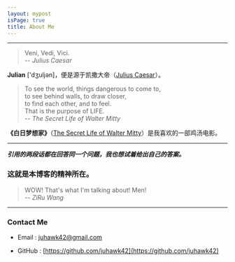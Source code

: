 ```yaml
---
layout: mypost
isPage: true
title: About Me
---
```


---
> Veni, Vedi, Vici.  
-- *Julius Caesar*  

**Julian** ['dʒuljən]，便是源于凯撒大帝（[Julius Caesar](https://en.wikipedia.org/wiki/Julius_Caesar)）。

> To see the world, things dangerous to come to,  
> to see behind walls, to draw closer,  
> to find each other, and to feel.  
> That is the purpose of LIFE.  
-- *The Secret Life of Walter Mitty*

**《白日梦想家》**（[The Secret Life of Walter Mitty](https://www.imdb.com/title/tt0359950/?ref_=nv_sr_1?ref_=nv_sr_1)）是我喜欢的一部鸡汤电影。

---

***引用的两段话都在回答同一个问题，我也想试着给出自己的答案。***  

### 这就是本博客的精神所在。

> WOW! That's what I'm talking about! Men!  
-- *ZiRu Wang*  

---

### Contact Me  

- Email : juhawk42@gmail.com

- GitHub : [https://github.com/juhawk42](https://github.com/juhawk42)
